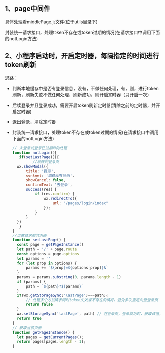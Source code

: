 ## 1、page中间件

具体处理看middlePage.js文件(位于utils目录下)

封装统一请求接口，处理token不存在或token过期的情况(在请求接口中调用下面的notLogin方法)

## 2、小程序启动时，开启定时器，每隔指定的时间进行token刷新

思路：

- 判断本地缓存中是否有登录信息，没有，不做任何处理，有，则，进行token刷新，刷新失败不做任何处理，刷新成功，则开启定时器（只开启一次）

- 后续登录并且登录成功，需要开启token刷新定时器(清除之前的定时器，并开启定时器)

- 退出登录，清除定时器

- 封装统一请求接口，处理token不存在或token过期的情况(在请求接口中调用下面的notLogin方法)

  ```js
  // 未登录或登录已过期时的处理
  function notLogin(){
     if(setLastPage()){
           //跳转到登录页
    wx.showModal({
        title: '提示',
        content: '您还没有登录',
        showCancel: false,
        confirmText: '去登录',
        success(res) {
            if (res.confirm) {
                wx.redirectTo({
                    url: "/pages/login/index"
                });
            }
        }
    })
     }
  }
  //设置登录前的页面
  function setLastPage() {
    const page = getPageInstance()
    let path = '/' + page.route
    const options = page.options
    let params = ''
    for (let prop in options) {
        params += `${prop}=${options[prop]}&`
    }
    params = params.substring(0, params.length - 1)
    if (params) {
        path = `${path}?${params}`
    }
    if(wx.getStorageSync('lastPage')===path){
        // 处理多个方法请求同时token失效或不存在的情况，避免多次重定向至登录页
        return false
    }
    wx.setStorageSync('lastPage', path) // 在登录页，登录成功时，获取该值，作为重定向的页面路径,并将该缓存清除
    return true
  }
  // 获取当前页面    
  function getPageInstance() {
    let pages = getCurrentPages();
    return pages[pages.length - 1];
  }
  ```

  